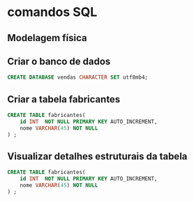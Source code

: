 # comandos SQL

## Modelagem física

## Criar o banco de dados
``` sql
CREATE DATABASE vendas CHARACTER SET utf8mb4;
```

## Criar a tabela fabricantes
``` sql
CREATE TABLE fabricantes(
    id INT  NOT NULL PRIMARY KEY AUTO_INCREMENT,
    nome VARCHAR(45) NOT NULL
) ;
```

## Visualizar detalhes estruturais da tabela
``` sql
CREATE TABLE fabricantes(
    id INT  NOT NULL PRIMARY KEY AUTO_INCREMENT,
    nome VARCHAR(45) NOT NULL
) ;
```